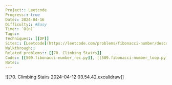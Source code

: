 ```yaml
---
Project:: Leetcode
Progress:: true
Date:: 2024-04-16
Difficulty:: #Easy 
Time:: `O(n)`
Tags:: 
Techniques:: [[DP]]
Sites:: [Leetcode](https://leetcode.com/problems/fibonacci-number/description/)
Walkthrough:: 
Related problems:: [[70. Climbing Stairs]]
Code:: [[509.fibonacci-number_rec.py]], [[509.fibonacci-number_loop.py]]
Note:: 
---
```


![[70. Climbing Stairs 2024-04-12 03.54.42.excalidraw]]